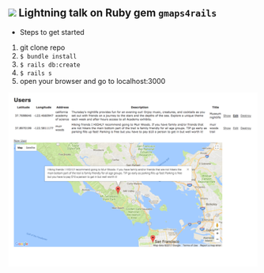 ## <img src="https://www.seeklogo.net/wp-content/uploads/2016/07/Ruby-logo.png" height="20px"> Lightning talk on Ruby gem `gmaps4rails`

* Steps to get started

1. git clone repo
2. `$ bundle install `
3. `$ rails db:create`
4. `$ rails s`
5. open your browser and go to localhost:3000

![](https://github.com/NrupM/lightning-gmaps4rails/blob/master/app/assets/images/Gmaps4rails.png)
